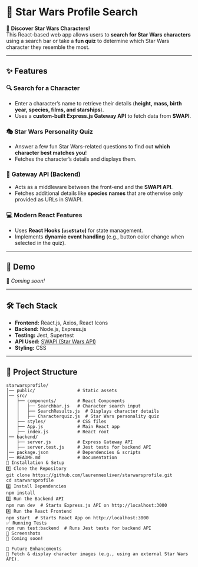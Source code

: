 # 🌌 Star Wars Profile Search

🚀 **Discover Star Wars Characters!**  
This React-based web app allows users to **search for Star Wars characters** using a search bar or take a **fun quiz** to determine which Star Wars character they resemble the most.

---

## ✨ Features

### 🔍 **Search for a Character**
- Enter a character’s name to retrieve their details (**height, mass, birth year, species, films, and starships**).
- Uses a **custom-built Express.js Gateway API** to fetch data from **SWAPI**.

### 🎭 **Star Wars Personality Quiz**
- Answer a few fun Star Wars-related questions to find out **which character best matches you**!
- Fetches the character’s details and displays them.

### 🚀 **Gateway API (Backend)**
- Acts as a middleware between the front-end and the **SWAPI API**.
- Fetches additional details like **species names** that are otherwise only provided as URLs in SWAPI.

### 💻 **Modern React Features**
- Uses **React Hooks (`useState`)** for state management.
- Implements **dynamic event handling** (e.g., button color change when selected in the quiz).

---

## 📸 Demo

🚀 _Coming soon!_

---

## 🛠️ Tech Stack

- **Frontend:** React.js, Axios, React Icons  
- **Backend:** Node.js, Express.js  
- **Testing:** Jest, Supertest  
- **API Used:** [SWAPI (Star Wars API)](https://swapi.dev/)  
- **Styling:** CSS  

---

## 📂 Project Structure

```plaintext
starwarsprofile/
│── public/                # Static assets
│── src/
│   ├── components/        # React Components
│   │   ├── Searchbar.js   # Character search input
│   │   ├── SearchResults.js  # Displays character details
│   │   ├── Characterquiz.js  # Star Wars personality quiz
│   ├── styles/            # CSS files
│   ├── App.js             # Main React app
│   ├── index.js           # React root
│── backend/
│   ├── server.js          # Express Gateway API
│   ├── server.test.js     # Jest tests for backend API
│── package.json           # Dependencies & scripts
│── README.md              # Documentation
🚀 Installation & Setup
1️⃣ Clone the Repository
git clone https://github.com/laurenneoliver/starwarsprofile.git
cd starwarsprofile
2️⃣ Install Dependencies
npm install
3️⃣ Run the Backend API
npm run dev  # Starts Express.js API on http://localhost:3000
4️⃣ Run the React Frontend
npm start  # Starts React App on http://localhost:3000
✅ Running Tests
npm run test:backend  # Runs Jest tests for backend API
🎨 Screenshots
🚀 Coming soon!

🔮 Future Enhancements
🎥 Fetch & display character images (e.g., using an external Star Wars API).